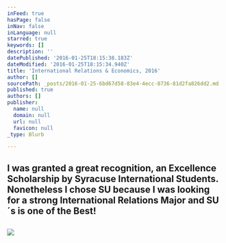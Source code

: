 ```yaml
---
inFeed: true
hasPage: false
inNav: false
inLanguage: null
starred: true
keywords: []
description: ''
datePublished: '2016-01-25T18:15:38.183Z'
dateModified: '2016-01-25T18:15:34.940Z'
title: 'International Relations & Economics, 2016'
author: []
sourcePath: _posts/2016-01-25-6bd67d58-83e4-4ecc-8736-81d2fa826dd2.md
published: true
authors: []
publisher:
  name: null
  domain: null
  url: null
  favicon: null
_type: Blurb

---
```

## I was granted a great recognition, an Excellence Scholarship by Syracuse International Students. Nonetheless I chose SU because I was looking for a strong International Relations Major and SU´s is one of the Best!

## ![](https://the-grid-user-content.s3-us-west-2.amazonaws.com/53c75c6e-bf55-4ec6-9f72-2c49ff3c1828.jpg)